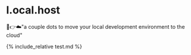 # l.ocal.host
🏡👉☁️"a couple dots to move your local development environment to the cloud"


{% include_relative test.md %}
